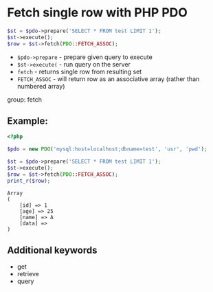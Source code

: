 # Fetch single row with PHP PDO

```php
$st = $pdo->prepare('SELECT * FROM test LIMIT 1');
$st->execute();
$row = $st->fetch(PDO::FETCH_ASSOC);
```

- `$pdo->prepare` - prepare given query to execute
- `$st->execute(` - run query on the server
- `fetch` - returns single row from resulting set
- `FETCH_ASSOC` - will return row as an associative array (rather than numbered array)

group: fetch

## Example: 
```php
<?php

$pdo = new PDO('mysql:host=localhost;dbname=test', 'usr', 'pwd');

$st = $pdo->prepare('SELECT * FROM test LIMIT 1');
$st->execute();
$row = $st->fetch(PDO::FETCH_ASSOC);
print_r($row);
```
```
Array
(
    [id] => 1
    [age] => 25
    [name] => A
    [data] => 
)

```

## Additional keywords
- get
- retrieve
- query

